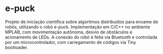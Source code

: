# e-puck
Projeto de iniciação científica sobre algoritmos distribuídos para enxame de robôs, utilizando o robô e-puck. Implementação em C/C++ no ambiente MPLAB, com movimentação autônoma, desvio de obstáculos e acionamento de LEDs. A conexão do robô é feita via Bluetooth e controlada por um microcontrolador, com carregamento de códigos via Tiny bootloader.
